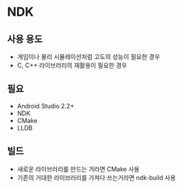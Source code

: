 # NDK

## 사용 용도
- 게임이나 물리 시뮬레이션처럼 고도의 성능이 필요한 경우
- C, C++ 라이브러리의 재활용이 필요한 경우

## 필요
- Android Studio 2.2+
- NDK
- CMake
- LLDB

## 빌드
- 새로운 라이브러리를 만드는 거라면 CMake 사용
- 기존의 거대한 라이브러리를 가져다 쓰는거라면 ndk-build 사용

